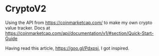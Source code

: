 # CryptoV2

Using the API from https://coinmarketcap.com/ to make my own crypto value tracker.
Docs at https://coinmarketcap.com/api/documentation/v1/#section/Quick-Start-Guide

Having read this article, https://goo.gl/Pdxpsj, I got inspired.
